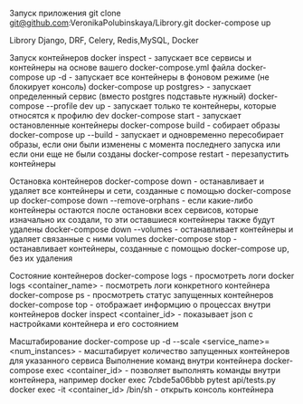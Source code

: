 Запуск приложения
git clone git@github.com:VeronikaPolubinskaya/Librory.git
docker-compose up

Librory
Django, DRF, Celery, Redis,MySQL, Docker

Запуск контейнеров
docker inspect - запускает все сервисы и контейнеры на основе вашего docker-compose.yml файла
docker-compose up -d - запускает все контейнеры в фоновом режиме (не блокирует консоль)
docker-compose up postgres> - запускает определенный сервис (вместо postgres подставьте нужный)
docker-compose --profile dev up - запускает только те контейнеры, которые относятся к профилю dev
docker-compose start - запускает остановленные контейнеры
docker-compose build - собирает образы
docker-compose up --build - запускает и одновременно пересобирает образы, если они были изменены с момента последнего запуска или если они еще не были созданы
docker-compose restart - перезапустить контейнеры

Остановка контейнеров
docker-compose down - останавливает и удаляет все контейнеры и сети, созданные с помощью docker-compose up
docker-compose down --remove-orphans - если какие-либо контейнеры остаются после остановки всех сервисов, которые изначально их создали, то эти оставшиеся контейнеры также будут удалены
docker-compose down --volumes - останавливает контейнеры и удаляет связанные с ними volumes
docker-compose stop - останавливает контейнеры, созданные с помощью docker-compose up, без их удаления

Состояние контейнеров
docker-compose logs - просмотреть логи
docker logs <container_name> - посмотреть логи конкретного контейнера
docker-compose ps - просмотреть статус запущенных контейнеров
docker-compose top - отображает информцию о процессах внутри контейнеров
docker inspect <container_id> - показывает json с настройками контейнера и его состоянием

Масштабирование
docker-compose up -d --scale <service_name>=<num_instances> - масштабирует количество запущенных контейнеров для указанного сервиса
Выполнение команд внутри контейнера
docker-compose exec <container_id> <command> - позволяет выполнять команды внутри контейнера, например docker exec 7cbde5a06bbb pytest api/tests.py
docker exec -it <container_id> /bin/sh - открыть консоль контейнера
